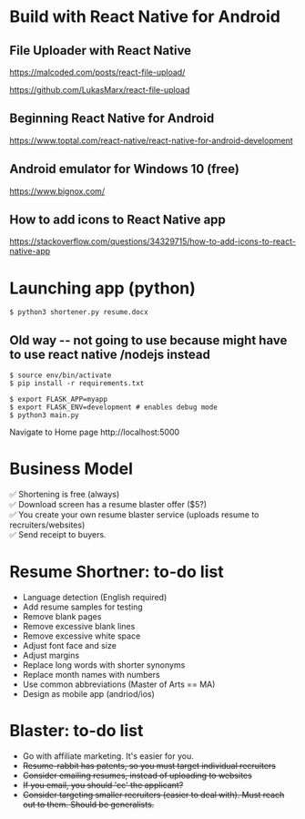 # Build with React Native for Android

## File Uploader with React Native

https://malcoded.com/posts/react-file-upload/

https://github.com/LukasMarx/react-file-upload

## Beginning React Native for Android

https://www.toptal.com/react-native/react-native-for-android-development

## Android emulator for Windows 10 (free)

https://www.bignox.com/

## How to add icons to React Native app

https://stackoverflow.com/questions/34329715/how-to-add-icons-to-react-native-app

# Launching app (python)

    $ python3 shortener.py resume.docx

## Old way -- not going to use because might have to use react native /nodejs instead

    $ source env/bin/activate
    $ pip install -r requirements.txt

    $ export FLASK_APP=myapp
    $ export FLASK_ENV=development # enables debug mode
    $ python3 main.py

Navigate to Home page http://localhost:5000

# Business Model

:white_check_mark: Shortening is free (always)\
:white_check_mark: Download screen has a resume blaster offer ($5?)\
:white_check_mark: You create your own resume blaster service (uploads resume to recruiters/websites)\
:white_check_mark: Send receipt to buyers. 

# Resume Shortner: to-do list

* Language detection (English required)
* Add resume samples for testing
* Remove blank pages
* Remove excessive blank lines
* Remove excessive white space
* Adjust font face and size 
* Adjust margins
* Replace long words with shorter synonyms
* Replace month names with numbers
* Use common abbreviations (Master of Arts == MA)
* Design as mobile app (andriod/ios)

# Blaster: to-do list

* Go with affiliate marketing. It's easier for you. 
* ~~Resume-rabbit has patents, so you must target individual recruiters~~
* ~~Consider emailing resumes, instead of uploading to websites~~
* ~~If you email, you should 'cc' the applicant?~~
* ~~Consider targeting smaller recruiters (easier to deal with). Must reach out to them. Should be generalists.~~ 
